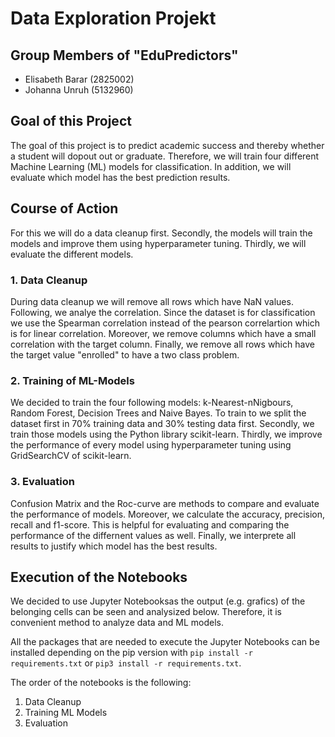 # Data Exploration Projekt

## Group Members of "EduPredictors"

- Elisabeth Barar (2825002)
- Johanna Unruh (5132960)

## Goal of this Project

The goal of this project is to predict academic success and thereby whether a student will dopout out or graduate.
Therefore, we will train four different Machine Learning (ML) models for classification. In addition, we will evaluate which model has the best prediction results.

## Course of Action

For this we will do a data cleanup first. Secondly, the models will train the models and improve them using hyperparameter tuning. Thirdly, we will evaluate the different models.

### 1. Data Cleanup

During data cleanup we will remove all rows which have NaN values. Following, we analye the correlation. Since the dataset is for classification we use the Spearman correlation instead of the pearson correlartion which is for linear correlation. Moreover, we remove columns which have a small correlation with the target column. Finally, we remove all rows which have the target value "enrolled" to have a two class problem.

### 2. Training of ML-Models

We decided to train the four following models: k-Nearest-nNigbours, Random Forest, Decision Trees and Naive Bayes. To train to we split the dataset first in 70% training data and 30% testing data first. Secondly, we train those models using the Python library scikit-learn. Thirdly, we improve the performance of every model using hyperparameter tuning using GridSearchCV of scikit-learn.

### 3. Evaluation

Confusion Matrix and the Roc-curve are methods to compare and evaluate the performance of models. Moreover, we calculate the accuracy, precision, recall and f1-score. This is helpful for evaluating and comparing the performance of the differnent values as well. Finally, we interprete all results to justify which model has the best results.

## Execution of the Notebooks

We decided to use Jupyter Notebooksas the output (e.g. grafics) of the belonging cells can be seen and analysized below. Therefore, it is convenient method to analyze data and ML models.

All the packages that are needed to execute the Jupyter Notebooks can be installed depending on the pip version with `pip install -r requirements.txt` or `pip3 install -r requirements.txt`.

The order of the notebooks is the following:

1. Data Cleanup
2. Training ML Models
3. Evaluation
